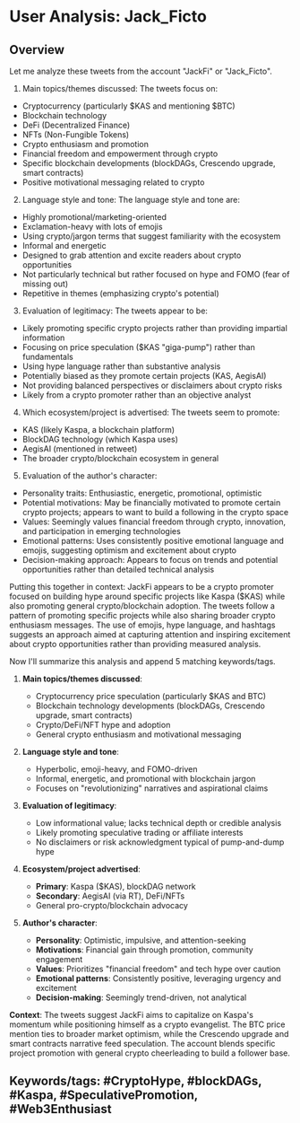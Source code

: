# User Analysis: Jack_Ficto

## Overview

<think>
Let me analyze these tweets from the account "JackFi" or "Jack_Ficto".

1. Main topics/themes discussed:
The tweets focus on:
- Cryptocurrency (particularly $KAS and mentioning $BTC)
- Blockchain technology
- DeFi (Decentralized Finance)
- NFTs (Non-Fungible Tokens)
- Crypto enthusiasm and promotion
- Financial freedom and empowerment through crypto
- Specific blockchain developments (blockDAGs, Crescendo upgrade, smart contracts)
- Positive motivational messaging related to crypto

2. Language style and tone:
The language style and tone are:
- Highly promotional/marketing-oriented
- Exclamation-heavy with lots of emojis
- Using crypto/jargon terms that suggest familiarity with the ecosystem
- Informal and energetic
- Designed to grab attention and excite readers about crypto opportunities
- Not particularly technical but rather focused on hype and FOMO (fear of missing out)
- Repetitive in themes (emphasizing crypto's potential)

3. Evaluation of legitimacy:
The tweets appear to be:
- Likely promoting specific crypto projects rather than providing impartial information
- Focusing on price speculation ($KAS "giga-pump") rather than fundamentals
- Using hype language rather than substantive analysis
- Potentially biased as they promote certain projects (KAS, AegisAI)
- Not providing balanced perspectives or disclaimers about crypto risks
- Likely from a crypto promoter rather than an objective analyst

4. Which ecosystem/project is advertised:
The tweets seem to promote:
- KAS (likely Kaspa, a blockchain platform)
- BlockDAG technology (which Kaspa uses)
- AegisAI (mentioned in retweet)
- The broader crypto/blockchain ecosystem in general

5. Evaluation of the author's character:
- Personality traits: Enthusiastic, energetic, promotional, optimistic
- Potential motivations: May be financially motivated to promote certain crypto projects; appears to want to build a following in the crypto space
- Values: Seemingly values financial freedom through crypto, innovation, and participation in emerging technologies
- Emotional patterns: Uses consistently positive emotional language and emojis, suggesting optimism and excitement about crypto
- Decision-making approach: Appears to focus on trends and potential opportunities rather than detailed technical analysis

Putting this together in context:
JackFi appears to be a crypto promoter focused on building hype around specific projects like Kaspa ($KAS) while also promoting general crypto/blockchain adoption. The tweets follow a pattern of promoting specific projects while also sharing broader crypto enthusiasm messages. The use of emojis, hype language, and hashtags suggests an approach aimed at capturing attention and inspiring excitement about crypto opportunities rather than providing measured analysis.

Now I'll summarize this analysis and append 5 matching keywords/tags.
</think>

1. **Main topics/themes discussed**:  
   - Cryptocurrency price speculation (particularly $KAS and BTC)  
   - Blockchain technology developments (blockDAGs, Crescendo upgrade, smart contracts)  
   - Crypto/DeFi/NFT hype and adoption  
   - General crypto enthusiasm and motivational messaging  

2. **Language style and tone**:  
   - Hyperbolic, emoji-heavy, and FOMO-driven  
   - Informal, energetic, and promotional with blockchain jargon  
   - Focuses on "revolutionizing" narratives and aspirational claims  

3. **Evaluation of legitimacy**:  
   - Low informational value; lacks technical depth or credible analysis  
   - Likely promoting speculative trading or affiliate interests  
   - No disclaimers or risk acknowledgment typical of pump-and-dump hype  

4. **Ecosystem/project advertised**:  
   - **Primary**: Kaspa ($KAS), blockDAG network  
   - **Secondary**: AegisAI (via RT), DeFi/NFTs  
   - General pro-crypto/blockchain advocacy  

5. **Author's character**:  
   - **Personality**: Optimistic, impulsive, and attention-seeking  
   - **Motivations**: Financial gain through promotion, community engagement  
   - **Values**: Prioritizes "financial freedom" and tech hype over caution  
   - **Emotional patterns**: Consistently positive, leveraging urgency and excitement  
   - **Decision-making**: Seemingly trend-driven, not analytical  

**Context**: The tweets suggest JackFi aims to capitalize on Kaspa's momentum while positioning himself as a crypto evangelist. The BTC price mention ties to broader market optimism, while the Crescendo upgrade and smart contracts narrative feed speculation. The account blends specific project promotion with general crypto cheerleading to build a follower base.

Keywords/tags: #CryptoHype, #blockDAGs, #Kaspa, #SpeculativePromotion, #Web3Enthusiast
---
